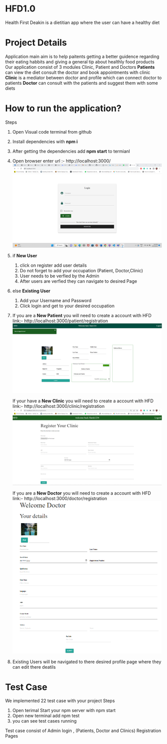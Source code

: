# HFD1.0
Health First Deakin is a dietitian app where the user can have a healthy diet

# Project Details
Application main aim is to help paitents getting a better guidence regarding their eating habbits and giving a general tip about healthly food products
Our application consist of 3 modules Clinic, Patient and Doctors 
**Patients** can view the diet consult the doctor and book appointments with clinic
**Clinic** is a mediator between doctor and profile which can connect doctor to patients
**Doctor** can consult with the patients and suggest them with some diets

# How to run the application?
Steps
1) Open Visual code terminal from github
2) Install dependencies with **npm i**
3) After getting the dependencies add **npm start** to termianl
4) Open browser enter url :- http://localhost:3000/
![Login Page](./public/images/Login.jpg)
5) if **New User**
    1) click on register add user details
    2) Do not forget to add your occupation (Patient, Doctor,Clinic)
    3) User needs to be verfied by the Admin 
    4) After users are verfied they can navigate to desired Page
5) else **Existing User**
    1) Add your Username and Password 
    2) Click login and get to your desired occupation
6) If you are a **New Patient** you will need to create a account with HFD link:- http://localhost:3000/patient/registration
   ![Patient Register Page](./public/images/Patientregis.png)

   If your have a **New Clinic** you will need to create a account with HFD link:- http://localhost:3000/clinic/registration
      ![Clinic Register Page](./public/images/Clinic%20register.png)

   If you are a **New Doctor** you will need to create a account with HFD link:- http://localhost:3000/doctor/registration
      ![Doctor Register Page](./public/images/doc%20regis.png)

7) Existing Users will be navigated to there desired profile page where they can edit there deatils

# Test Case
We implemented 22 test case with your project
Steps
1) Open terimal Start your npm server with npm start 
2) Open new terminal add npm test
3) you can see test cases running

Test case consist of Admin login , (Patients, Doctor and Clinics) Registration Pages  

   



